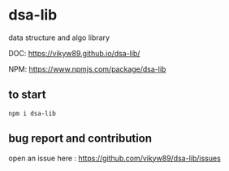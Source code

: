# dsa-lib

data structure and algo library

DOC: https://vikyw89.github.io/dsa-lib/

NPM: https://www.npmjs.com/package/dsa-lib

## to start
```
npm i dsa-lib
```

## bug report and contribution

open an issue here : https://github.com/vikyw89/dsa-lib/issues